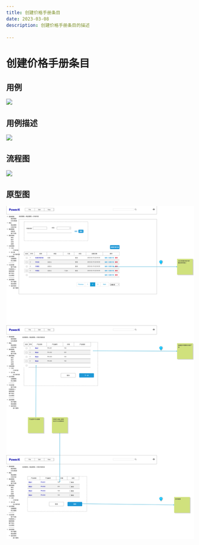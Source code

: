 ```yaml
---
title: 创建价格手册条目
date: 2023-03-08
description: 创建价格手册条目的描述

---
```


# 创建价格手册条目


## 用例

![](../../../../images/uc_pbk_ent_mgmt_create.png)

## 用例描述

![](../../../../images/uc_desc_pbk_ent_mgmt_create.png)


## 流程图

![](../../../../images/fl_pbk_ent_mgmt_create.png)


## 原型图

![](../../../../images/pt_pbk_ent_mgmt_create.png)